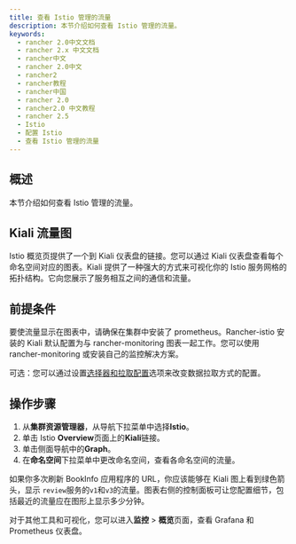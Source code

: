 ```yaml
---
title: 查看 Istio 管理的流量
description: 本节介绍如何查看 Istio 管理的流量。
keywords:
  - rancher 2.0中文文档
  - rancher 2.x 中文文档
  - rancher中文
  - rancher 2.0中文
  - rancher2
  - rancher教程
  - rancher中国
  - rancher 2.0
  - rancher2.0 中文教程
  - rancher 2.5
  - Istio
  - 配置 Istio
  - 查看 Istio 管理的流量
---
```


## 概述

本节介绍如何查看 Istio 管理的流量。

## Kiali 流量图

Istio 概览页提供了一个到 Kiali 仪表盘的链接。您可以通过 Kiali 仪表盘查看每个命名空间对应的图表。Kiali 提供了一种强大的方式来可视化你的 Istio 服务网格的拓扑结构。它向您展示了服务相互之间的通信和流量。

## 前提条件

要使流量显示在图表中，请确保在集群中安装了 prometheus。Rancher-istio 安装的 Kiali 默认配置为与 rancher-monitoring 图表一起工作。您可以使用 rancher-monitoring 或安装自己的监控解决方案。

可选：您可以通过设置[选择器和拉取配置](/docs/rancher2/istio/2.5/configuration-reference/selectors-and-scrape/_index)选项来改变数据拉取方式的配置。

## 操作步骤

1. 从**集群资源管理器**，从导航下拉菜单中选择**Istio**。
1. 单击 Istio **Overview**页面上的**Kiali**链接。
1. 单击侧面导航中的**Graph**。
1. 在**命名空间**下拉菜单中更改命名空间，查看各命名空间的流量。

如果你多次刷新 BookInfo 应用程序的 URL，你应该能够在 Kiali 图上看到绿色箭头，显示 `review`服务的`v1`和`v3`的流量。图表右侧的控制面板可让您配置细节，包括最近的流量应在图形上显示多少分钟。

对于其他工具和可视化，您可以进入**监控** > **概览**页面，查看 Grafana 和 Prometheus 仪表盘。
